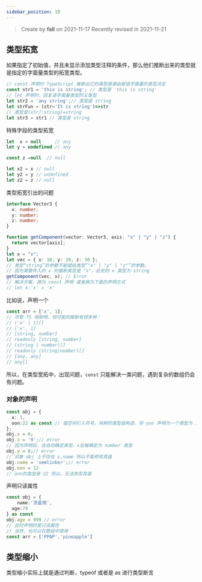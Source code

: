 ```yaml
---
sidebar_position: 10
---
```


> Create by **fall** on 2021-11-17
> Recently revised in 2021-11-21

## 类型拓宽

如果指定了初始值，并且未显示添加类型注释的条件，那么他们推断出来的类型就是指定的字面量类型的拓宽类型。

```ts
// const 声明时 TypeScript 推断出它的类型直接由赋值字面量的类型决定
const str1 = 'this is string'; // 类型是 'this is string'
// let 声明时，回复语字面量类型的父类型
let str2 = 'any string';// 类型是 string
let strFun = (str='It is string')=>str
// 类型是(str?:string)=string
let str3 = str1 // 类型是 string
```

特殊字段的类型拓宽

```ts
let  x = null     // any
let y = undefined // any

const z =null  // null

let x2 = x // null
let y2 = y // undefined
let z2 = z // null
```

类型拓宽引出的问题

```ts
interface Vector3 {
  x: number;
  y: number;
  z: number;
}

function getComponent(vector: Vector3, axis: "x" | "y" | "z") {
  return vector[axis];
}
let x = "x";
let vec = { x: 10, y: 20, z: 30 };
// 类型“string”的参数不能赋给类型“"x" | "y" | "z"”的参数。
// 因为需要传入的 x 的推断类型是 "x"，此处的 x 类型为 string
getComponent(vec, x); // Error
// 解决方案，换为 const 声明 或者换为下面的声明方式
// let x:'x' = 'x'
```

比如说，声明一个

```ts
const arr = ['x', 1];
// 尽管 TS 很聪明，但可能的推断有很多种：
// ('x' | 1)[]
// ['x', 1]
// [string, number]
// readonly [string, number]
// (string | number)[]
// readonly (string|number)[]
// [any, any]
// any[]
```

所以，在类型宽拓中，出现问题，`const` 只能解决一类问题，遇到复杂的数组仍会有问题。

### 对象的声明

```ts
const obj = { 
  x: 1,
  oon:22 as const // 值空间引入符号，纯粹的类型级构造，将 oon 声明为一个类型为 22 的数字 
}; 
obj.x = 6; 
obj.x = '9';// error
// 因为声明后，会自动确定类型，x会被确定为 number 类型
obj.y = 8;// error
// 对象 obj 上不存在 y,name 所以不能修改其值
obj.name = 'semlinker';// error
obj.oon = 12
// onn的类型是 22 所以，无法改变其值
```

声明只读属性

```ts
const obj = {
	name:'流星雨',
  age:79
} as const
obj.age = 999 // error
// 此时声明的是只读属性
// 当然，也可以在数组中使用
const arr = ['PPAP','pineapple']
```

## 类型缩小

类型缩小实际上就是通过判断，typeof 或者是 as 进行类型断言